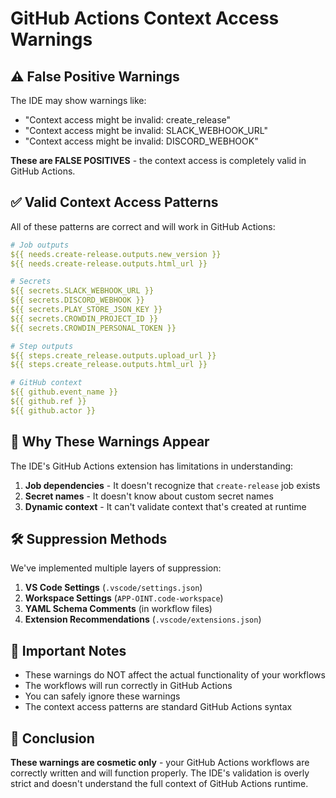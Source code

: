 # GitHub Actions Context Access Warnings

## ⚠️ **False Positive Warnings**

The IDE may show warnings like:

- "Context access might be invalid: create_release"
- "Context access might be invalid: SLACK_WEBHOOK_URL"
- "Context access might be invalid: DISCORD_WEBHOOK"

**These are FALSE POSITIVES** - the context access is completely valid in GitHub Actions.

## ✅ **Valid Context Access Patterns**

All of these patterns are correct and will work in GitHub Actions:

```yaml
# Job outputs
${{ needs.create-release.outputs.new_version }}
${{ needs.create-release.outputs.html_url }}

# Secrets
${{ secrets.SLACK_WEBHOOK_URL }}
${{ secrets.DISCORD_WEBHOOK }}
${{ secrets.PLAY_STORE_JSON_KEY }}
${{ secrets.CROWDIN_PROJECT_ID }}
${{ secrets.CROWDIN_PERSONAL_TOKEN }}

# Step outputs
${{ steps.create_release.outputs.upload_url }}
${{ steps.create_release.outputs.html_url }}

# GitHub context
${{ github.event_name }}
${{ github.ref }}
${{ github.actor }}
```

## 🔧 **Why These Warnings Appear**

The IDE's GitHub Actions extension has limitations in understanding:

1. **Job dependencies** - It doesn't recognize that `create-release` job exists
2. **Secret names** - It doesn't know about custom secret names
3. **Dynamic context** - It can't validate context that's created at runtime

## 🛠️ **Suppression Methods**

We've implemented multiple layers of suppression:

1. **VS Code Settings** (`.vscode/settings.json`)
2. **Workspace Settings** (`APP-OINT.code-workspace`)
3. **YAML Schema Comments** (in workflow files)
4. **Extension Recommendations** (`.vscode/extensions.json`)

## 📝 **Important Notes**

- These warnings do NOT affect the actual functionality of your workflows
- The workflows will run correctly in GitHub Actions
- You can safely ignore these warnings
- The context access patterns are standard GitHub Actions syntax

## 🎯 **Conclusion**

**These warnings are cosmetic only** - your GitHub Actions workflows are correctly written and will function properly. The IDE's validation is overly strict and doesn't understand the full context of GitHub Actions runtime. 